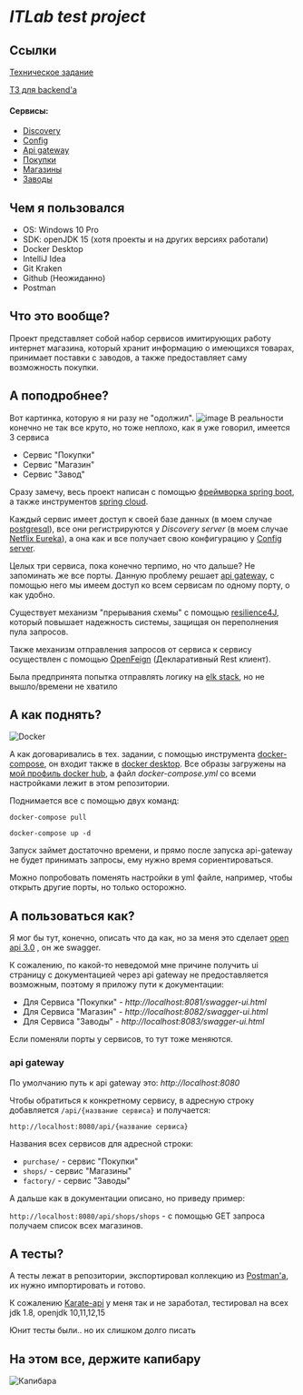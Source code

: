 # *ITLab test project*
## Ссылки
[Техническое задание](https://github.com/RTUITLab/Recruit)

[ТЗ для backend'a](https://github.com/RTUITLab/Recruit/blob/master/requirements/back/README.md)

#### Сервисы:

* [Discovery](https://github.com/red-bird/EurekaServer)
* [Config](https://github.com/red-bird/ConfigServer)
* [Api gateway](https://github.com/red-bird/api-gateway)
* [Покупки](https://github.com/red-bird/PurchaseServer)
* [Магазины](https://github.com/red-bird/shops-service)
* [Заводы](https://github.com/red-bird/factory-service)

## Чем я пользовался
* OS: Windows 10 Pro
* SDK: openJDK 15 (хотя проекты и на других версиях работали)
* Docker Desktop
* IntelliJ Idea
* Git Kraken
* Github (Неожиданно)
* Postman

## Что это вообще?
Проект представляет собой набор сервисов имитирующих работу интернет магазина, который хранит информацию о имеющихся товарах,
принимает поставки с заводов, а также предоставляет саму возможность покупки.

## А поподробнее?
Вот картинка, которую я ни разу не "одолжил".
![image](https://spring.io/images/diagram-microservices-dark-4a2e5817aac093437f4f3b3a5be8be88.svg)
В реальности конечно не так все круто, но тоже неплохо, как я уже говорил, имеется 3 сервиса
* Сервис "Покупки"
* Сервис "Магазин"
* Сервис "Завод"

Сразу замечу, весь проект написан с помощью [фреймворка spring boot](https://spring.io/projects/spring-boot), 
а также инструментов [spring cloud](https://spring.io/projects/spring-cloud).

Каждый сервис имеет доступ к своей базе данных (в моем случае [postgresql](https://hub.docker.com/_/postgres)), все они 
регистрируются у *Discovery server* (в моем случае [Netflix Eureka](https://mvnrepository.com/artifact/org.springframework.cloud/spring-cloud-starter-netflix-eureka-server)), 
а она как и все получает свою конфигурацию у [Config server](https://mvnrepository.com/artifact/org.springframework.cloud/spring-cloud-config-server).

Целых три сервиса, пока конечно терпимо, но что дальше? Не запоминать же все порты. Данную проблему решает 
[api gateway](https://mvnrepository.com/artifact/org.springframework.cloud/spring-cloud-starter-gateway),
с помощью него мы имеем доступ ко всем сервисам по одному порту, о как удобно.

Существует механизм "прерывания схемы" с помощью [resilience4J](https://docs.spring.io/spring-cloud-circuitbreaker/docs/current/reference/html/),
 который повышает надежность системы, защищая он переполнения пула запросов.
  
  Также механизм отправления запросов от сервиса к сервису
 осуществлен с помощью [OpenFeign](https://spring.io/projects/spring-cloud-openfeign) (Декларативный Rest клиент).
 
 Была предпринята попытка отправлять логику на [elk stack](https://www.elastic.co/what-is/elk-stack), но не вышло/времени не хватило

## А как поднять?
![Docker](https://upload.wikimedia.org/wikipedia/commons/thumb/4/4e/Docker_%28container_engine%29_logo.svg/220px-Docker_%28container_engine%29_logo.svg.png)

А как договаривались в тех. задании, с помощью инструмента [docker-compose](https://docs.docker.com/compose/),
 он входит также в [docker desktop](https://www.docker.com/products/docker-desktop). Все образы загружены на [мой профиль
 docker hub](https://hub.docker.com/u/redbird127), а файл *docker-compose.yml* со всеми настройками лежит в этом репозитории.
 
 Поднимается все с помощью двух команд:
 
 `docker-compose pull`
 
 `docker-compose up -d`
 
 Запуск займет достаточно времени, и прямо после запуска api-gateway не будет принимать запросы, ему нужно время сориентироваться.
 
 Можно попробовать поменять настройки в yml файле, например, чтобы открыть другие порты, но только осторожно.
 
 ## А пользоваться как?
 Я мог бы тут, конечно, описать что да как, но за меня это сделает [open api 3.0](https://swagger.io/blog/news/whats-new-in-openapi-3-0/)
 , он же swagger.
 
 К сожалению, по какой-то неведомой мне причине получить ui страницу с документацией через api gateway не предоставляется возможным,
 поэтому я приложу пути к документации:
  * Для Сервиса "Покупки" - *http://localhost:8081/swagger-ui.html*
  * Для Сервиса "Магазин" - *http://localhost:8082/swagger-ui.html*
  * Для Сервиса "Заводы" - *http://localhost:8083/swagger-ui.html*
  
  Если поменяли порты у сервисов, то тут тоже меняются.
  
 ### api gateway
 По умолчанию путь к api gateway это:
 *http://localhost:8080*
 
 Чтобы обратиться к конкретному сервису, в адресную строку добавляется `/api/{название сервиса}` и получается:
 
 `http://localhost:8080/api/{название сервиса}`
 
 Названия всех сервисов для адресной строки:
 * `purchase/` - сервис "Покупки"
 * `shops/` - сервис "Магазины"
 * `factory/` - сервис "Заводы"
 
 А дальше как в документации описано, но приведу пример:
 
 `http://localhost:8080/api/shops/shops` - с помощью GET запроса получаем список всех магазинов.
 
 ## А тесты?
 А тесты лежат в репозитории, экспортировал коллекцию из [Postman'a](https://www.postman.com/), их нужно импортировать и готово.
 
 К сожалению [Karate-api](https://github.com/intuit/karate) у меня так и не заработал, тестировал на всех jdk 1.8, 
 openjdk 10,11,12,15
 
 Юнит тесты были.. но их слишком долго писать
 
 ## На этом все, держите капибару
 ![Капибара](https://external-content.duckduckgo.com/iu/?u=https%3A%2F%2Fkapibara.com.ua%2Fimage%2Fcatalog%2Fverstka%2Fvodosvinka-ili-kapibara-900x500.jpg&f=1&nofb=1)
